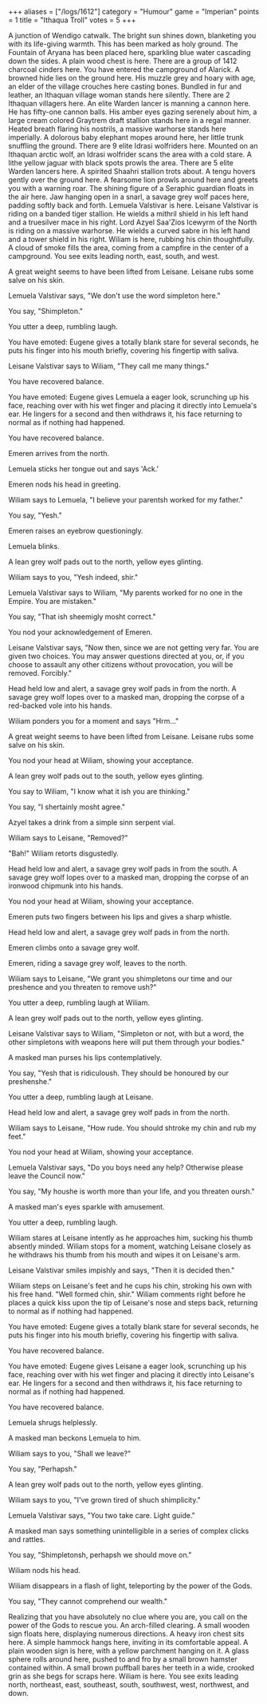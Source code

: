 +++
aliases = ["/logs/1612"]
category = "Humour"
game = "Imperian"
points = 1
title = "Ithaqua Troll"
votes = 5
+++

A junction of Wendigo catwalk.
The bright sun shines down, blanketing you with its life-giving warmth. This has been marked as holy ground. The Fountain of Aryana has been placed here, sparkling blue water cascading down the sides. A plain wood chest is here. There are a group of 1412 charcoal cinders here. You have entered the campground of Alarick. A browned hide lies on the ground here. His muzzle grey and hoary with age, an elder of the village crouches here casting bones. Bundled in fur and leather, an Ithaquan village woman stands here silently. There are 2 Ithaquan villagers here. An elite Warden lancer is manning a cannon here. He has fifty-one cannon balls. His amber eyes gazing serenely about him, a large cream colored Graytrem draft stallion stands here in a regal manner. Heated breath flaring his nostrils, a massive warhorse stands here imperially. A dolorous baby elephant mopes around here, her little trunk snuffling the ground. There are 9 elite Idrasi wolfriders here. Mounted on an Ithaquan arctic wolf, an Idrasi wolfrider scans the area with a cold stare. A lithe yellow jaguar with black spots prowls the area. There are 5 elite Warden lancers here. A spirited Shaahri stallion trots about. A tengu hovers gently over the ground here. A fearsome lion prowls around here and greets you with a warning roar. The shining figure of a Seraphic guardian floats in the air here. Jaw hanging open in a snarl, a savage grey wolf paces here, padding softly back and forth. Lemuela Valstivar is here. Leisane Valstivar is riding on a banded tiger stallion. He wields a mithril shield in his left hand and a truesilver mace in his right. Lord Azyel Saa'Zios Icewyrm of the North is riding on a massive warhorse. He wields a curved sabre in his left hand and a tower shield in his right. Wiliam is here, rubbing his chin thoughtfully. A cloud of smoke fills the area, coming from a campfire in the center of a campground. 
You see exits leading north, east, south, and west.

A great weight seems to have been lifted from Leisane.
Leisane rubs some salve on his skin.

Lemuela Valstivar says, "We don't use the word simpleton here."

You say, "Shimpleton."

You utter a deep, rumbling laugh.

You have emoted: Eugene gives a totally blank stare for several seconds, he 
puts his finger into his mouth briefly, covering his fingertip with saliva.

Leisane Valstivar says to Wiliam, "They call me many things."

You have recovered balance.

You have emoted: Eugene gives Lemuela a eager look, scrunching up his face, 
reaching over with his wet finger and placing it directly into Lemuela's ear. 
He lingers for a second and then withdraws it, his face returning to normal as 
if nothing had happened.

You have recovered balance.

Emeren arrives from the north.

Lemuela sticks her tongue out and says 'Ack.'

Emeren nods his head in greeting.

Wiliam says to Lemuela, "I believe your parentsh worked for my father."

You say, "Yesh."

Emeren raises an eyebrow questioningly.

Lemuela blinks.

A lean grey wolf pads out to the north, yellow eyes glinting.

Wiliam says to you, "Yesh indeed, shir."

Lemuela Valstivar says to Wiliam, "My parents worked for no one in the Empire. 
You are mistaken."

You say, "That ish sheemigly mosht correct."

You nod your acknowledgement of Emeren.

Leisane Valstivar says, "Now then, since we are not getting very far. You are 
given two choices. You may answer questions directed at you, or, if you choose 
to assault any other citizens without provocation, you will be removed. 
Forcibly."

Head held low and alert, a savage grey wolf pads in from the north.
A savage grey wolf lopes over to a masked man, dropping the corpse of a 
red-backed vole into his hands.
 
Wiliam ponders you for a moment and says "Hrm..."
 
A great weight seems to have been lifted from Leisane.
Leisane rubs some salve on his skin.
 
You nod your head at Wiliam, showing your acceptance.
 
A lean grey wolf pads out to the south, yellow eyes glinting.
 
You say to Wiliam, "I know what it ish you are thinking."
 
You say, "I shertainly mosht agree."
 
Azyel takes a drink from a simple sinn serpent vial.
 
Wiliam says to Leisane, "Removed?"
 
"Bah!" Wiliam retorts disgustedly.
 
Head held low and alert, a savage grey wolf pads in from the south.
A savage grey wolf lopes over to a masked man, dropping the corpse of an 
ironwood chipmunk into his hands.
 
You nod your head at Wiliam, showing your acceptance.
 
Emeren puts two fingers between his lips and gives a sharp whistle.
 
Head held low and alert, a savage grey wolf pads in from the north.
 
Emeren climbs onto a savage grey wolf.
 
Emeren, riding a savage grey wolf, leaves to the north.
 
Wiliam says to Leisane, "We grant you shimpletons our time and our preshence 
and you threaten to remove ush?"
 
You utter a deep, rumbling laugh at Wiliam.
 
A lean grey wolf pads out to the north, yellow eyes glinting.
 
Leisane Valstivar says to Wiliam, "Simpleton or not, with but a word, the other
simpletons with weapons here will put them through your bodies."
 
A masked man purses his lips contemplatively.
 
You say, "Yesh that is ridiculoush. They should be honoured by our preshenshe."
 
You utter a deep, rumbling laugh at Leisane.
 
Head held low and alert, a savage grey wolf pads in from the north.

Wiliam says to Leisane, "How rude. You should shtroke my chin and rub my feet."
 
You nod your head at Wiliam, showing your acceptance.
 
Lemuela Valstivar says, "Do you boys need any help? Otherwise please leave the 
Council now."
 
You say, "My houshe is worth more than your life, and you threaten oursh."
 
A masked man's eyes sparkle with amusement.
 
You utter a deep, rumbling laugh.
 
Wiliam stares at Leisane intently as he approaches him, sucking his thumb 
absently minded. Wiliam stops for a moment, watching Leisane closely as he 
withdraws his thumb from his mouth and wipes it on Leisane's arm.
 
Leisane Valstivar smiles impishly and says, "Then it is decided then."
 
Wiliam steps on Leisane's feet and he cups his chin, stroking his own with his 
free hand. "Well formed chin, shir." Wiliam comments right before he places a 
quick kiss upon the tip of Leisane's nose and steps back, returning to normal 
as if nothing had happened.
 
You have emoted: Eugene gives a totally blank stare for several seconds, he 
puts his finger into his mouth briefly, covering his fingertip with saliva.

You have recovered balance.
 
You have emoted: Eugene gives Leisane a eager look, scrunching up his face, 
reaching over with his wet finger and placing it directly into Leisane's ear. 
He lingers for a second and then withdraws it, his face returning to normal as 
if nothing had happened.

You have recovered balance.
 
Lemuela shrugs helplessly.
 
A masked man beckons Lemuela to him.
 
Wiliam says to you, "Shall we leave?"
 
You say, "Perhapsh."
 
A lean grey wolf pads out to the north, yellow eyes glinting.
 
Wiliam says to you, "I've grown tired of shuch shimplicity."
 
Lemuela Valstivar says, "You two take care. Light guide."
 
A masked man says something unintelligible in a series of complex clicks and 
rattles.
 
You say, "Shimpletonsh, perhapsh we should move on."
 
Wiliam nods his head.
 
Wiliam disappears in a flash of light, teleporting by the power of the Gods.
 
You say, "They cannot comprehend our wealth."
 
Realizing that you have absolutely no clue where you are, you call on the power
of the Gods to rescue you.
An arch-filled clearing.
A small wooden sign floats here, displaying numerous directions. A heavy iron 
chest sits here. A simple hammock hangs here, inviting in its comfortable 
appeal. A plain wooden sign is here, with a yellow parchment hanging on it. A 
glass sphere rolls around here, pushed to and fro by a small brown hamster 
contained within. A small brown puffball bares her teeth in a wide, crooked 
grin as she begs for scraps here. Wiliam is here.
You see exits leading north, northeast, east, southeast, south, southwest, 
west, northwest, and down.
